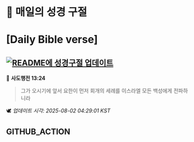 # 🙏 매일의 성경 구절
# [Daily Bible verse]
## [![README에 성경구절 업데이트](https://github.com/DONGSUKA/first_test/actions/workflows/update-readme-bible.yml/badge.svg)](https://github.com/DONGSUKA/first_test/actions/workflows/update-readme-bible.yml)
<!-- START_BIBLE_VERSE -->
📖 **사도행전 13:24**
> 그가 오시기에 앞서 요한이 먼저 회개의 세례를 이스라엘 모든 백성에게 전파하니라

🕊️ _업데이트 시각: 2025-08-02 04:29:01 KST_
  <!-- END_BIBLE_VERSE -->
## GITHUB_ACTION
